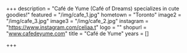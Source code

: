 +++
description = "Café de Yume (Café of Dreams) specializes in cute goodies!"
featured = "/img/cafe_1.jpg"
hometown = "Toronto"
image2 = "/img/cafe_3.jpg"
image3 = "/img/cafe_2.jpg"
instagram = "https://www.instagram.com/celiaa.t"
logo = ""
shopurl = "www.cafedeyume.com"
title = "Café de Yume"
years = []

+++
